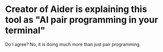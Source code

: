 
# Creator of Aider is explaining this tool as "AI pair programming in your terminal"

Do I agree? No, it is doing much more than just pair programming.
